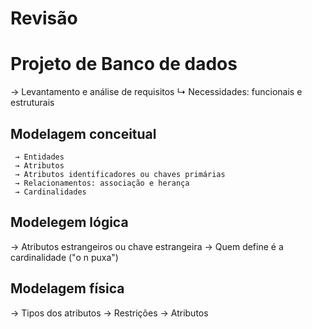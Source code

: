 # Revisão

# Projeto de Banco de dados
 → Levantamento e análise de requisitos
   ↳ Necessidades: funcionais e estruturais

## Modelagem conceitual

     → Entidades
     → Atributos
     → Atributos identificadores ou chaves primárias
     → Relacionamentos: associação e herança
     → Cardinalidades
  
## Modelegem lógica
  → Atributos estrangeiros ou chave estrangeira
  → Quem define é a cardinalidade ("o n puxa")
  
## Modelagem física
  → Tipos dos atributos
  → Restrições
  → Atributos

